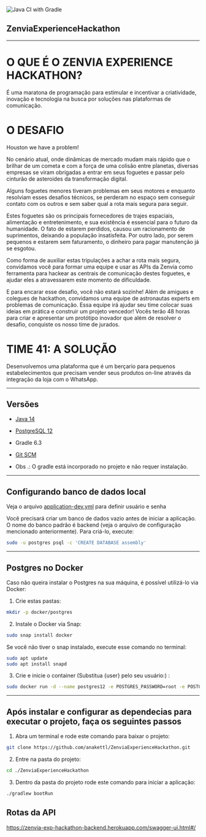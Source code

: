 ![Java CI with Gradle](https://github.com/anakettl/ZenviaExperienceHackathon/workflows/Java%20CI%20with%20Gradle/badge.svg)
## ZenviaExperienceHackathon

----

# O QUE É O ZENVIA EXPERIENCE HACKATHON?

É uma maratona de programação para estimular e incentivar a criatividade, inovação e tecnologia na busca por soluções nas plataformas de comunicação.

# O DESAFIO

Houston we have a problem!

No cenário atual, onde dinâmicas de mercado mudam mais rápido que o brilhar de um cometa e com a força de uma colisão entre planetas, diversas empresas se viram obrigadas a entrar em seus foguetes e passar pelo cinturão de asteroides da transformação digital.

Alguns foguetes menores tiveram problemas em seus motores e enquanto resolviam esses desafios técnicos, se perderam no espaço sem conseguir contato com os outros e sem saber qual a rota mais segura para seguir.

Estes foguetes são os principais fornecedores de trajes espaciais, alimentação e entretenimento, e sua existência é essencial para o futuro da humanidade. O fato de estarem perdidos, causou um racionamento de suprimentos, deixando a população insatisfeita. Por outro lado, por serem pequenos e estarem sem faturamento, o dinheiro para pagar manutenção já se esgotou.

Como forma de auxiliar estas tripulações a achar a rota mais segura, convidamos você para formar uma equipe e usar as APIs da Zenvia como ferramenta para hackear as centrais de comunicação destes foguetes, e ajudar eles a atravessarem este momento de dificuldade.

E para encarar esse desafio, você não estará sozinhe! Além de amigues e colegues de hackathon, convidamos uma equipe de astronautas experts em problemas de comunicação. Essa equipe irá ajudar seu time colocar suas ideias em prática e construir um projeto vencedor! Vocês terão 48 horas para criar e apresentar um protótipo inovador que além de resolver o desafio, conquiste os nosso time de jurados.

# TIME 41: A SOLUÇÃO

Desenvolvemos uma plataforma que é um berçario para pequenos estabelecimentos que precisam vender seus produtos on-line através da integração da loja com o WhatsApp.

----

## Versões

- [Java 14](https://computingforgeeks.com/install-oracle-java-openjdk-14-on-ubuntu-debian-linux/)
- [PostgreSQL 12](https://www.postgresql.org/download/)
- Gradle 6.3
- [Git SCM](https://git-scm.com/download/linux)

- Obs .: O gradle está incorporado no projeto e não requer instalação.

----

## Configurando banco de dados local

 Veja o arquivo [application-dev.yml](https://github.com/anakettl/ZenviaExperienceHackathon/ZenviaExperienceHackathon) para definir usuário e senha

Você precisará criar um banco de dados vazio antes de iniciar a aplicação. O nome do banco padrão é backend (veja o arquivo de configuração mencionado anteriormente). Para criá-lo, execute:

```sh
sudo -u postgres psql -c 'CREATE DATABASE assembly'
```

----

## Postgres no Docker

Caso não queira instalar o Postgres na sua máquina, é possível utilizá-lo via Docker:

1. Crie estas pastas:

```sh
mkdir -p docker/postgres
```

2. Instale o Docker via Snap:

```sh
sudo snap install docker
```

Se você não tiver o snap instalado, execute esse comando no terminal:

```sh
sudo apt update
sudo apt install snapd
```

3. Crie e inicie o container (Substitua {user} pelo seu usuário:) :

```sh
sudo docker run -d --name postgres12 -e POSTGRES_PASSWORD=root -e POSTGRES_DB=backend -e PGDATA=/var/lib/postgresql/data/pgdata -v /home/{user}/docker/postgres:/var/lib/postgresql/data postgres --add-host postgres12
```

----

## Após instalar e configurar as dependecias para executar o projeto, faça os seguintes passos


1. Abra um terminal e rode este comando para baixar o projeto:
```sh
git clone https://github.com/anakettl/ZenviaExperienceHackathon.git
```

2. Entre na pasta do projeto:
```sh
cd ./ZenviaExperienceHackathon
```

3. Dentro da pasta do projeto rode este comando para iniciar a aplicação:
```sh
./gradlew bootRun
```

## Rotas da API
https://zenvia-exp-hackathon-backend.herokuapp.com/swagger-ui.html#/
